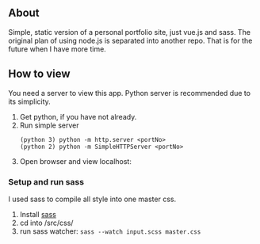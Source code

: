 ## About

Simple, static version of a personal portfolio site, just vue.js and sass. The original plan of using node.js is separated into another repo. That is for the future when I have more time. 

## How to view
You need a server to view this app. Python server is recommended due to its simplicity. 

1. Get python, if you have not already.
2. Run simple server
	```
	(python 3) python -m http.server <portNo>
	(python 2) python -m SimpleHTTPServer <portNo>
	```
3. Open browser and view localhost:<portNo>

### Setup and run sass
I used sass to compile all style into one master css. 

1. Install [sass](https://sass-lang.com/install)
2. cd into /src/css/ 
3. run sass watcher: `sass --watch input.scss master.css`